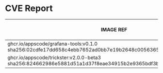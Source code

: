 # CVE Report
|                                                     IMAGE REF                                                      |     OS      | CRITICAL<BR>(OS, OTHER) | HIGH<BR>(OS, OTHER) | MEDIUM<BR>(OS, OTHER) | LOW<BR>(OS, OTHER) | UNKNOWN<BR>(OS, OTHER) |
|--------------------------------------------------------------------------------------------------------------------|-------------|-------------------------|---------------------|-----------------------|--------------------|------------------------|
| ghcr.io/appscode/grafana-tools:v0.1.0<br>sha256:02cdfe17dd658c4ebb7652ad0bb7e19b2648c0056365eebefc225ebb53ccf07d   | debian 12.7 | 0, 0                    | 0, 0                | 0, 0                  | 0, 0               | 0, 0                   |
| ghcr.io/appscode/trickster:v2.0.0-beta3<br>sha256:824662986e5881d51a1d37f8eae34915b2e9365bdf3b612a1b53e0b44638589e | debian 12.8 | 0, 3                    | 0, 12               | 0, 16                 | 0, 1               | 0, 0                   |
